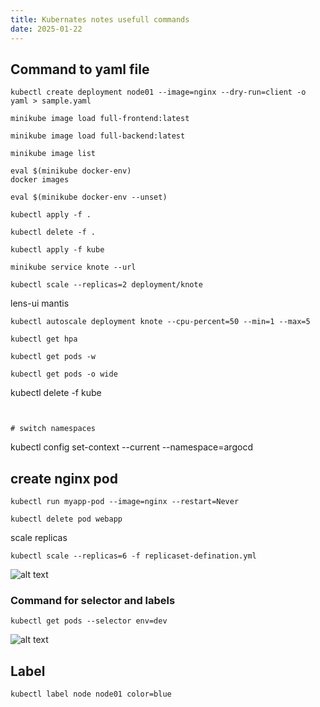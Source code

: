 ```yaml
---
title: Kubernates notes usefull commands
date: 2025-01-22
---
```



## Command to yaml file 

```
kubectl create deployment node01 --image=nginx --dry-run=client -o yaml > sample.yaml

```



```
minikube image load full-frontend:latest
```

```
minikube image load full-backend:latest
```

```
minikube image list
```

```
eval $(minikube docker-env)
docker images
```

```
eval $(minikube docker-env --unset)
```

```
kubectl apply -f .
```

```
kubectl delete -f .
```

```
kubectl apply -f kube
```

```
minikube service knote --url
```

```
kubectl scale --replicas=2 deployment/knote
```


lens-ui 
mantis 

```
kubectl autoscale deployment knote --cpu-percent=50 --min=1 --max=5
````

```
kubectl get hpa
```

```
kubectl get pods -w
```

```
kubectl get pods -o wide
```

kubectl delete -f kube
```


# switch namespaces

```
kubectl config set-context --current --namespace=argocd



## create nginx pod 

```
kubectl run myapp-pod --image=nginx --restart=Never
```


```
kubectl delete pod webapp
```


scale replicas
```
kubectl scale --replicas=6 -f replicaset-defination.yml
```


![alt text](Pastedimage20250217123143.png)


### Command for selector and labels 
```
kubectl get pods --selector env=dev
```

![alt text](Pastedimage20250218114445.png)


## Label

```
kubectl label node node01 color=blue
```

